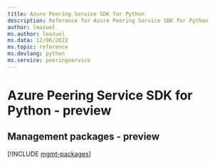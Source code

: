 ```yaml
---
title: Azure Peering Service SDK for Python
description: Reference for Azure Peering Service SDK for Python
author: lmazuel
ms.author: lmazuel
ms.data: 12/06/2022
ms.topic: reference
ms.devlang: python
ms.service: peeringservice
---
```

# Azure Peering Service SDK for Python - preview

## Management packages - preview
[!INCLUDE [mgmt-packages](peering-service-mgmt-index.md)]